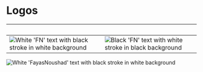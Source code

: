 # Logos

‏‏‎ ‎| ‏‏‎ ‎
--- | ---
![White 'FN' text with black stroke in white background](https://camo.githubusercontent.com/26f5e5ce1a2cb52a16ba82c6edb0015da071a327ecda3a349ebd783fa5d89723/68747470733a2f2f74656c656772612e70682f66696c652f3963333134663064323561613066366331353661322e6a7067) | ![Black 'FN' text with white stroke in black background](https://camo.githubusercontent.com/b367f065008cc2e8fb92a720b3cadaf50ef6fbb0145fe5192ebdc7ec05cd425e/68747470733a2f2f74656c656772612e70682f66696c652f3633656161373232303032366461363437663065622e6a7067)

![White 'FayasNoushad' text with black stroke in white background](https://camo.githubusercontent.com/b0f5a142ca1e1a82cb4130a38ca1145fda99c529f039331085421ca4df3995f6/68747470733a2f2f74656c656772612e70682f66696c652f3862313831343634663762386135303265373939332e6a7067)
